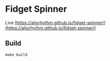 # Fidget Spinner

Live [https://aljorhythm.github.io/fidget-spinner/](https://aljorhythm.github.io/fidget-spinner/)

## Build

```
make build
```